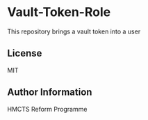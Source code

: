 Vault-Token-Role
=======
This repository brings a vault token into a user


License
-------
MIT

Author Information
------------------
HMCTS Reform Programme
